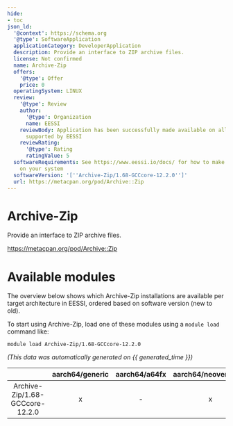 ```yaml
---
hide:
- toc
json_ld:
  '@context': https://schema.org
  '@type': SoftwareApplication
  applicationCategory: DeveloperApplication
  description: Provide an interface to ZIP archive files.
  license: Not confirmed
  name: Archive-Zip
  offers:
    '@type': Offer
    price: 0
  operatingSystem: LINUX
  review:
    '@type': Review
    author:
      '@type': Organization
      name: EESSI
    reviewBody: Application has been successfully made available on all architectures
      supported by EESSI
    reviewRating:
      '@type': Rating
      ratingValue: 5
  softwareRequirements: See https://www.eessi.io/docs/ for how to make EESSI available
    on your system
  softwareVersion: '[''Archive-Zip/1.68-GCCcore-12.2.0'']'
  url: https://metacpan.org/pod/Archive::Zip
---
```


Archive-Zip
===========


Provide an interface to ZIP archive files.

https://metacpan.org/pod/Archive::Zip
# Available modules


The overview below shows which Archive-Zip installations are available per target architecture in EESSI, ordered based on software version (new to old).

To start using Archive-Zip, load one of these modules using a `module load` command like:

```shell
module load Archive-Zip/1.68-GCCcore-12.2.0
```

*(This data was automatically generated on {{ generated_time }})*

| |aarch64/generic|aarch64/a64fx|aarch64/neoverse_n1|aarch64/neoverse_v1|aarch64/nvidia/grace|x86_64/generic|x86_64/amd/zen2|x86_64/amd/zen3|x86_64/amd/zen4|x86_64/intel/cascadelake|x86_64/intel/haswell|x86_64/intel/icelake|x86_64/intel/sapphirerapids|x86_64/intel/skylake_avx512|
| :---: | :---: | :---: | :---: | :---: | :---: | :---: | :---: | :---: | :---: | :---: | :---: | :---: | :---: | :---: |
|Archive-Zip/1.68-GCCcore-12.2.0|x|-|x|x|x|x|x|x|x|x|x|x|x|x|
